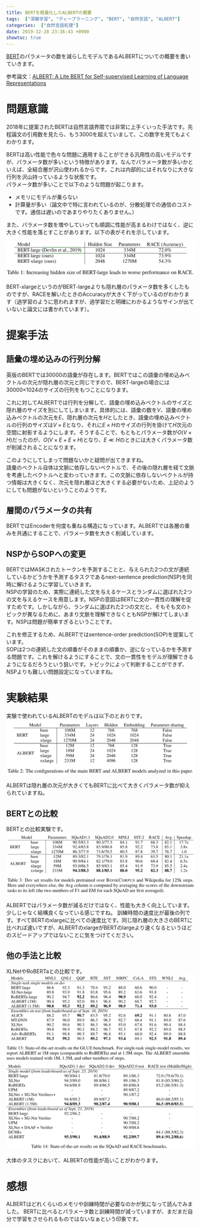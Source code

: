 ```yaml
---
title: BERTを軽量化したALBERTの概要
tags:  ["深層学習", "ディープラーニング", "BERT", "自然言語", "ALBERT"]
categories:  ["自然言語処理"]
date: 2019-12-28 23:36:43 +0900
showtoc: true
---
```

[BERT](https://arxiv.org/abs/1810.04805)のパラメータの数を減らしたモデルであるALBERTについての概要を書いていきます。

参考論文：[ALBERT: A Lite BERT for Self-supervised Learning of Language Representations](https://arxiv.org/abs/1909.11942)


# 問題意識
2018年に提案されたBERTは自然言語界隈では非常に上手くいった手法です。先程論文の引用数を見たら、もう3000を超えていまして、この数字を見てもよくわかります。

BERTは高い性能で色々な問題に適用することができる汎用性の高いモデルですが、パラメータ数が多いという特徴があります。なんでパラメータ数が多いかといえば、全結合層が沢山使われるからです。これは内部的にはそれなりに大きな行列を沢山持っているような状態です。  
パラメータ数が多いことで以下のような問題が起こります。
* メモリにモデルが乗らない
* 計算量が多い（論文中で特に言われているのが、分散処理での通信のコストです。通信は遅いのであまりやりたくありません。）

また、パラメータ数を増やしていっても順調に性能が高まるわけではなく、逆に大きく性能を落とすことがあります。以下の表がそれを示しています。

![undefined.jpg](f0253605f1c53f293f661cfbff569be0.png)

BERT-xlargeというのがBERT-largeよりも隠れ層のパラメータ数を多くしたものですが、RACEを解いたときのAccuracyが大きく下がっているのがわかります（過学習のように思われますが、過学習だと明確にわかるようなサインが出ていないと論文には書かれています）。

# 提案手法
## 語彙の埋め込みの行列分解
英版のBERTでは30000の語彙が存在します。BERTではこの語彙の埋め込みベクトルの次元が隠れ層の次元と同じですので、BERT-largeの場合には30000×1024のサイズの行列をもつことになります。  

これに対してALBERTでは行列を分解して、語彙の埋め込みベクトルのサイズと隠れ層のサイズを別にしてしまいます。具体的には、語彙の数を$V$、語彙の埋め込みベクトルの次元を$E$、隠れ層の次元を$H$としたとき、語彙の埋め込みベクトルの行列のサイズは$V \times E$となり、それに$E \times H$のサイズの行列を掛けて$H$次元の空間に射影するようにします。そうすることで、もともとパラメータ数が$O(V \times H)$だったのが、$O(V \times E + E \times H)$となり、$E \ll H$のときには大きくパラメータ数が削減されることになります。

このようにしてしまって問題ないかと疑問が出てきますね。  
語彙のベクトル自体は文脈に依存しないベクトルで、その後の隠れ層を経て文脈を考慮したベクトルへと変わっていきます。この文脈に依存しないベクトルが持つ情報は大きくなく、次元を隠れ層ほど大きくする必要がないため、上記のようにしても問題がないということのようです。

## 層間のパラメータの共有
BERTではEncoderを何度も重ねる構造になっています。ALBERTでは各層の重みを共通にすることで、パラメータ数を大きく削減しています。

## NSPからSOPへの変更
BERTではMASKされたトークンを予測することと、与えられた2つの文が連続しているかどうかを予測するタスクであるnext-sentence prediction(NSP)を同時に解けるように学習していきます。  
NSPの学習のため、実際に連続した文を与えるケースとランダムに選ばれた2つの文を与えるケースを用意します。NSPの意図はBERTに文の一貫性の理解を促すためです。しかしながら、ランダムに選ばれた2つの文だと、そもそも文のトピックが異なるために、あまり文脈を理解できなくともNSPが解けてしまいます。NSPは問題が簡単すぎるということです。  

これを修正するため、ALBERTではsentence-order prediction(SOP)を提案しています。  
SOPは2つの連続した文の順番がそのままの順番か、逆になっているかを予測する問題です。これを解けるようにすることで、文の一貫性をモデルが理解できるようになるだろうという狙いです。トピックによって判断することができず、NSPよりも難しい問題設定になっていますね。

# 実験結果
実験で使われているALBERTのモデルは以下のとおりです。
![undefined.jpg](897b2a7a8ecb857832e831a40a53c583.png)

ALBERTは隠れ層の次元が大きくてもBERTに比べて大きくパラメータ数が抑えられていますね。

## BERTとの比較
BERTとの比較実験です。
![undefined.jpg](2b1477117e8654c1b558183f0277acdf.png)  

ALBERTではパラメータ数が減るだけではなく、性能も大きく向上しています。少しじゃなく結構良くなっている感じですね。
訓練時間の速度比が最後の列です。すべてBERTのxlargeに比べての速度比です。同じ隠れ層の大きさのBERTに比べれば速いですが、ALBERTのxlargeがBERTのlargeより速くなるというほどのスピードアップではないことに気をつけてください。

## 他の手法と比較
XLNetやRoBERTaとの比較です。
![undefined.jpg](e5281386737dad6b13b402bf048e0152.png)
![undefined.jpg](10a32db3b0e584e93d61d5d424b74b35.png)

大体のタスクにおいて、ALBERTの性能が高いことがわかります。

# 感想
ALBERTはどれくらいのメモリや訓練時間が必要なのかが気になって読んでみました。
BERTに比べるとパラメータ数と訓練時間が減っていますが、まだまだ自分で学習をさせられるものではないなぁという印象です。

